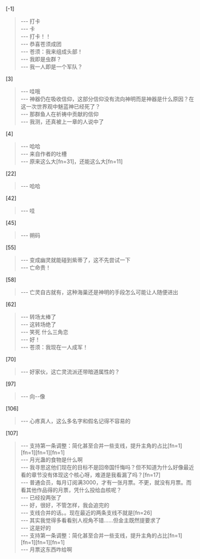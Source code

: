 
[-1] 
>--- 打卡<br>
>--- 卡<br>
>--- 打卡！！<br>
>--- 恭喜苍须成团<br>
>--- 苍须：我来组成头部！<br>
>--- 我即是虫群？<br>
>--- 我一人即是一个军队？<br>

[3] 
>--- 哇哦<br>
>--- 神器仍在吸收信仰，这部分信仰没有流向神明而是神器是什么原因？在这一次世界观中魅蓝神已经死了？<br>
>--- 那群鱼人在祈祷中贡献的信仰<br>
>--- 我测，还真被上一章的人说中了<br>

[4] 
>--- 哈哈<br>
>--- 来自作者的吐槽<br>
>--- 原来这么大[fn=31]，还能这么大[fn=11]<br>

[22] 
>--- 哈哈<br>

[42] 
>--- 哇<br>

[45] 
>--- 朔码<br>

[55] 
>--- 变成幽灵就能碰到紫蒂了，这不先尝试一下<br>
>--- 亡命贵！<br>

[58] 
>--- 亡灵自古就有，这种海巢还是神明的手段怎么可能让人随便进出<br>

[62] 
>--- 转场太棒了<br>
>--- 这转场绝了<br>
>--- 笑死 什么三角恋<br>
>--- 好！<br>
>--- 苍须：我现在一人成军！<br>

[70] 
>--- 好家伙，这亡灵流派还带暗道属性的？<br>

[97] 
>--- 向--像<br>

[106] 
>--- 心疼真人，这么多名字和假名记得不容易的<br>

[107] 
>--- 支持第一条调整：简化甚至合并一些支线，提升主角的占比[fn=1][fn=1][fn=1][fn=1]<br>
>--- 月光蛊的食物是什么啊<br>
>--- 我寻思这他们现在的目标不是回帝国忏悔吗？但不知道为什么好像最近看的章节没有体现这个核心呀，难道是我看漏了吗？[fn=17]<br>
>--- 普通会员，每月订阅满3000，才有一张月票。不更，就没有月票。而看其他作品得的月票，凭什么投给血核呢？<br>
>--- 已经投两张了<br>
>--- 好，很好，不管怎样，我会追完的<br>
>--- 支线合并的话。。现在最近的两条支线不就是[fn=26]<br>
>--- 其实我觉得多看看别人视角不错……但金主既然提要求了<br>
>--- 这是好的<br>
>--- 支持第一条调整：简化甚至合并一些支线，提升主角的占比[fn=1][fn=1][fn=1][fn=1]<br>
>--- 月票这东西咋给啊<br>
